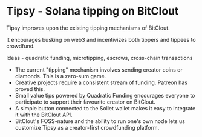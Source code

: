 # Tipsy - Solana tipping on BitClout

Tipsy improves upon the existing tipping mechanisms of BitClout.

It encourages busking on web3 and incentivizes both tippers and tippees to crowdfund.

Ideas - quadratic funding, microtipping, escrows, cross-chain transactions

- The current "tipping" mechanism involves sending creator coins or diamonds. This is a zero-sum game.
- Creative projects require a consistent stream of funding. Patreon has proved this.
- Small value tips powered by Quadratic Funding encourages everyone to participate to support their favourite creator on BitClout.
- A simple button connected to the Sollet wallet makes it easy to integrate it with the BitClout API.
- BitClout's FOSS-nature and the ability to run one's own node lets us customize Tipsy as a creator-first crowdfunding platform.
